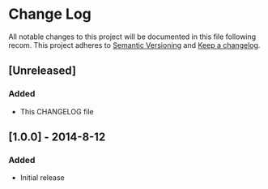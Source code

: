 # Change Log
All notable changes to this project will be documented in this file following recom[](http://keepachangelog.com/).
This project adheres to [Semantic Versioning](http://semver.org/) and [Keep a changelog](http://keepachangelog.com/).

## [Unreleased]
### Added
- This CHANGELOG file

## [1.0.0] - 2014-8-12
### Added
- Initial release
